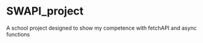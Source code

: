 # SWAPI_project

A school project designed to show my competence with fetchAPI and async functions


